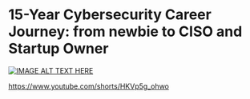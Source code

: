 # 15-Year Cybersecurity Career Journey: from newbie to CISO and Startup Owner


[![IMAGE ALT TEXT HERE](https://img.youtube.com/vi/HKVp5g_ohwo/0.jpg)](https://www.youtube.com/watch?v=HKVp5g_ohwo)

https://www.youtube.com/shorts/HKVp5g_ohwo




